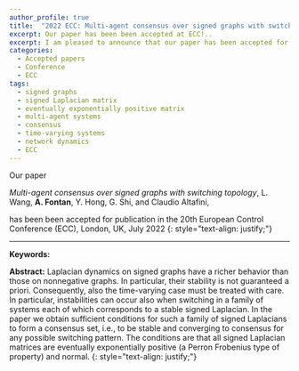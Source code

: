 ```yaml
---
author_profile: true
title:  "2022 ECC: Multi-agent consensus over signed graphs with switching topology"
excerpt: Our paper has been been accepted at ECC!..
excerpt: I am pleased to announce that our paper has been accepted for publication in the SIAM Journal on Matrix Analysis and Applications..
categories:
  - Accepted papers
  - Conference
  - ECC
tags:
  - signed graphs
  - signed Laplacian matrix
  - eventually exponentially positive matrix
  - multi-agent systems
  - consensus
  - time-varying systems
  - network dynamics
  - ECC
---
```


Our paper

*Multi-agent consensus over signed graphs with switching topology*, L. Wang, **A. Fontan**, Y. Hong, G. Shi, and Claudio Altafini, 

has been been accepted for publication in the 20th European Control Conference (ECC), London, UK, July 2022
{: style="text-align: justify;"}

---
**Keywords:** 

**Abstract:** Laplacian dynamics on signed graphs have a richer behavior than those on nonnegative graphs. In particular, their stability is not guaranteed a priori. Consequently, also the time-varying case must be treated with care. In particular, instabilities can occur also when switching in a family of systems each of which corresponds to a stable signed Laplacian. In the paper we obtain sufficient conditions for such a family of signed Laplacians to form a consensus set, i.e., to be stable and converging to consensus for any possible switching pattern. The conditions are that all signed Laplacian matrices are eventually exponentially positive (a Perron Frobenius type of property) and normal.
{: style="text-align: justify;"}
